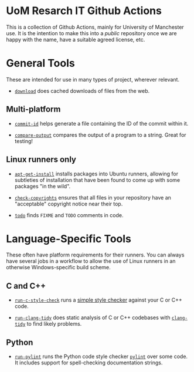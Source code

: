 # UoM Resarch IT Github Actions
This is a collection of Github Actions, mainly for University of Manchester use. It is the intention to make this into a _public_ repository once we are happy with the name, have a suitable agreed license, etc.

# General Tools

These are intended for use in many types of project, wherever relevant.

* [`download`](download) does cached downloads of files from the web.

## Multi-platform

* [`commit-id`](commit-id) helps generate a file containing the ID of the commit within it. 

* [`compare-output`](compare-output) compares the output of a program to a string. Great for testing!

## Linux runners only

* [`apt-get-install`](apt-get-install) installs packages into Ubuntu runners, allowing for subtleties of installation that have been found to come up with some packages "in the wild".

* [`check-copyrights`](check-copyrights) ensures that all files in your repository have an "acceptable" copyright notice near their top.

* [`todo`](todo) finds `FIXME` and `TODO` comments in code.

# Language-Specific Tools

These often have platform requirements for their runners. You can always have several jobs in a workflow to allow the use of Linux runners in an otherwise Windows-specific build scheme.

## C and C++

* [`run-c-style-check`](run-c-style-check) runs a [simple style checker](https://github.com/verateam/vera) against your C or C++ code.

* [`run-clang-tidy`](run-clang-tidy) does static analysis of C or C++ codebases with [`clang-tidy`](https://clang.llvm.org/extra/clang-tidy/) to find likely problems.

## Python

* [`run-pylint`](run-pylint) runs the Python code style checker [`pylint`](https://github.com/pylint-dev/pylint) over some code. It includes support for spell-checking documentation strings.
